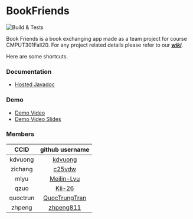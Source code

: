 
# BookFriends

![Build & Tests](https://github.com/CMPUT301F20T21/Book_Friends/workflows/Java%20CI%20with%20Gradle/badge.svg)

Book Friends is a book exchanging app made as a team project for course CMPUT301Fall20. For any project related details please refer to our [***wiki***](https://github.com/CMPUT301F20T21/Book_Friends/wiki). 

Here are some shortcuts.

### Documentation

- [Hosted Javadoc](https://cmput301f20t21.github.io/)

### Demo

- [Demo Video](https://www.youtube.com/watch?reload=9&v=PQ4g8PBDnDI)
- [Demo Video Slides](https://docs.google.com/presentation/d/1Xheis6xBQrTS7xIGtFPBlaiO9oUiYaDOzplo9Kx-3ew/edit?usp=sharing)

### Members

CCID | github username
:--: | :--:
kdvuong | [kdvuong](https://github.com/kdvuong)
zichang | [c25vdw](https://github.com/c25vdw)
mlyu | [Meilin-Lyu](https://github.com/Meilin-Lyu)
qzuo | [Kii-26](https://github.com/Kii-26)
quoctrun | [QuocTrungTran](https://github.com/QuocTrungTran)
zhpeng | [zhpeng811](https://github.com/zhpeng811)



